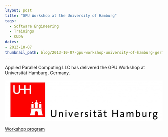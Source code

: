 ```yaml
---
layout: post
title: "GPU Workshop at the University of Hamburg"
tags:
  - Software Engineering
  - Trainings
  - CUDA
dates:
- 2013-10-07
thumbnail_path: blog/2013-10-07-gpu-workshop-university-of-hamburg-germany/university_logo.jpg
---
```


Applied Parallel Computing LLC has delivered the GPU Workshop at Universität Hamburg, Germany.

![alt text](\assets\img\blog\2013-10-07-gpu-workshop-university-of-hamburg-germany\university_logo.jpg "Logo Title Text 1")

[Workshop program](\assets\img\blog\2013-10-07-gpu-workshop-university-of-hamburg-germany\uni_hamburg.pdf)
